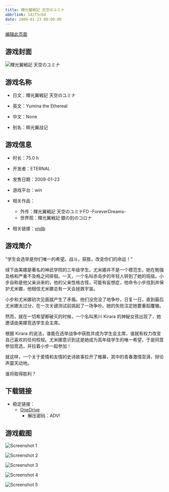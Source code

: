 ```yaml
---
title: 輝光翼戦記 天空のユミナ
abbrlink: 142f5c6d
date: 2009-01-23 00:00:00
---
```

[编辑此页面](https://github.com/ACG-3/ADV3-source/blob/main/source/_posts/games/%E8%BC%9D%E5%85%89%E7%BF%BC%E6%88%A6%E8%A8%98%20%E5%A4%A9%E7%A9%BA%E3%81%AE%E3%83%A6%E3%83%9F%E3%83%8A.md)

## 游戏封面

![輝光翼戦記 天空のユミナ](https://pan.timero.xyz/onedrive/img_lib_001/%E8%BC%9D%E5%85%89%E7%BF%BC%E6%88%A6%E8%A8%98%20%E5%A4%A9%E7%A9%BA%E3%81%AE%E3%83%A6%E3%83%9F%E3%83%8A_cover.avif)


## 游戏名称

- 日文：輝光翼戦記 天空のユミナ
- 英文：Yumina the Ethereal
- 中文：None

- 别名：辉光翼战记


## 游戏信息

- 时长：75.0 h
- 开发者：ETERNAL
- 发售日期：2009-01-23
- 游戏平台：win
- 相关作品：
   - 外传：輝光翼戦記 天空のユミナFD -ForeverDreams-
   - 世界观：輝光翼戦記 銀の刻のコロナ

- 相关链接：[vndb](https://vndb.org/v1155)


## 游戏简介

"学生会选举是你们唯一的希望。战斗，获胜，改变你们的命运！"

绿下由美娜是著名的神武学院的三年级学生。尤米娜并不是一个模范生，她在勉强及格和严重不及格之间徘徊。一天，一个名叫赤岛步的年轻人转到了她的班级。小步自称是他父亲派来的，他的父亲性格古怪，可能有妄想症，他命令小步找到并保护尤米娜，他相信尤米娜总有一天会拯救宇宙。

小步和尤米娜初次见面就产生了矛盾。他们没完没了地争吵，日复一日，直到最后尤米娜太过分，在一次关键测试前挑起了一场争吵。她的失败注定她要重蹈覆辙。

然而，就在一切希望都破灭的时候，一个名叫黑川 Kirara 的神秘女孩出现了，她邀请由美娜竞选学生会主席。

根据 Kirara 的说法，谁能在选举战争中获胜并成为学生会主席，谁就有权力改变自己喜欢的任何校规。尤米娜意识到这是她成为高年级学生的唯一希望，于是同意参加竞选，并拉着小步一起参加！

就这样，一个关于爱情和友情的史诗故事拉开了帷幕，其中的青春激情澎湃，辩论声震天动地。

谁将取得胜利？




## 下载链接

- 稳定链接：
    - [OneDrive](https://pan.timero.xyz/onedrive/adv_lib_001/%E8%BC%9D%E5%85%89%E7%BF%BC%E6%88%A6%E8%A8%98%20%E5%A4%A9%E7%A9%BA%E3%81%AE%E3%83%A6%E3%83%9F%E3%83%8A)
        - 解压密码：ADV!



## 游戏截图


![Screenshot 1](https://pan.timero.xyz/onedrive/img_lib_001/%E8%BC%9D%E5%85%89%E7%BF%BC%E6%88%A6%E8%A8%98%20%E5%A4%A9%E7%A9%BA%E3%81%AE%E3%83%A6%E3%83%9F%E3%83%8A_Screenshot_1.avif)

![Screenshot 2](https://pan.timero.xyz/onedrive/img_lib_001/%E8%BC%9D%E5%85%89%E7%BF%BC%E6%88%A6%E8%A8%98%20%E5%A4%A9%E7%A9%BA%E3%81%AE%E3%83%A6%E3%83%9F%E3%83%8A_Screenshot_2.avif)

![Screenshot 3](https://pan.timero.xyz/onedrive/img_lib_001/%E8%BC%9D%E5%85%89%E7%BF%BC%E6%88%A6%E8%A8%98%20%E5%A4%A9%E7%A9%BA%E3%81%AE%E3%83%A6%E3%83%9F%E3%83%8A_Screenshot_3.avif)

![Screenshot 4](https://pan.timero.xyz/onedrive/img_lib_001/%E8%BC%9D%E5%85%89%E7%BF%BC%E6%88%A6%E8%A8%98%20%E5%A4%A9%E7%A9%BA%E3%81%AE%E3%83%A6%E3%83%9F%E3%83%8A_Screenshot_4.avif)

![Screenshot 5](https://pan.timero.xyz/onedrive/img_lib_001/%E8%BC%9D%E5%85%89%E7%BF%BC%E6%88%A6%E8%A8%98%20%E5%A4%A9%E7%A9%BA%E3%81%AE%E3%83%A6%E3%83%9F%E3%83%8A_Screenshot_5.avif)


